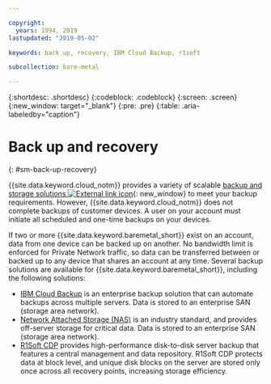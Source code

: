```yaml
---

copyright:
  years: 1994, 2019
lastupdated: "2019-05-02"

keywords: back up, recovery, IBM Cloud Backup, r1soft

subcollection: bare-metal

---
```


{:shortdesc: .shortdesc}
{:codeblock: .codeblock}
{:screen: .screen}
{:new_window: target="_blank"}
{:pre: .pre}
{:table: .aria-labeledby="caption"}


# Back up and recovery
{: #sm-back-up-recovery}

{{site.data.keyword.cloud_notm}} provides a variety of scalable [backup and storage solutions ![External link icon](../icons/launch-glyph.svg "External link icon")](https://www.ibm.com/cloud/storage){: new_window} to meet your backup requirements. However, {{site.data.keyword.cloud_notm}} does not complete backups of customer devices. A user on your account must initiate all scheduled and one-time backups on your devices.

If two or more {{site.data.keyword.baremetal_short}} exist on an account, data from one device can be backed up on another. No bandwidth limit is enforced for Private Network traffic, so data can be transferred between or backed up to any device that shares an account at any time. Several backup solutions are available for {{site.data.keyword.baremetal_short}}, including the following solutions:

* [IBM Cloud Backup](/docs/Backup?topic=Backup-getting-started#getting-started) is an enterprise backup solution that can automate backups across multiple servers. Data is stored to an enterprise SAN (storage area network).
* [Network Attached Storage (NAS)](/docs/network-attached-storage?topic=network-attached-storage-GettingStarted#GettingStarted) is an industry standard, and provides off-server storage for critical data. Data is stored to an enterprise SAN (storage area network).
* [R1Soft CDP](/docs/software?topic=software-ordering-r1soft#ordering-r1soft) provides high-performance disk-to-disk server backup that features a central management and data repository. R1Soft CDP protects data at block level, and unique disk blocks on the server are stored only once across all recovery points, increasing storage efficiency.

